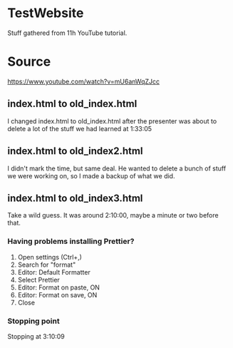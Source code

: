 # TestWebsite

Stuff gathered from 11h YouTube tutorial.

# Source

https://www.youtube.com/watch?v=mU6anWqZJcc

## index.html to old_index.html

I changed index.html to old_index.html after the presenter was about to delete a lot of the stuff we had learned at 1:33:05

## index.html to old_index2.html

I didn't mark the time, but same deal. He wanted to delete a bunch of stuff we were working on, so I made a backup of what we did.

## index.html to old_index3.html

Take a wild guess. It was around 2:10:00, maybe a minute or two before that.

### Having problems installing Prettier?

1. Open settings (Ctrl+,)
2. Search for "format"
3. Editor: Default Formatter
4. Select Prettier
5. Editor: Format on paste, ON
6. Editor: Format on save, ON
7. Close

### Stopping point

Stopping at 3:10:09
